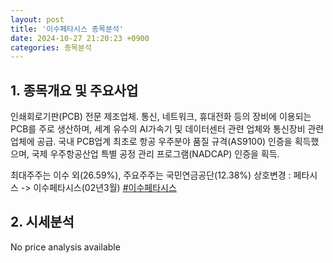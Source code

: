 ```yaml
---
layout: post
title: '이수페타시스 종목분석'
date: 2024-10-27 21:20:23 +0900
categories: 종목분석
---
```


## 1. 종목개요 및 주요사업

인쇄회로기판(PCB) 전문 제조업체. 통신, 네트워크, 휴대전화 등의 장비에 이용되는 PCB를 주로 생산하며, 세계 유수의 AI가속기 및 데이터센터 관련 업체와 통신장비 관련 업체에 공급. 국내 PCB업계 최초로 항공 우주분야 품질 규격(AS9100) 인증을 획득했으며, 국제 우주항공산업 특별 공정 관리 프로그램(NADCAP) 인증을 획득. 

최대주주는 이수 외(26.59%), 주요주주는 국민연금공단(12.38%) 상호변경 : 페타시스 -> 이수페타시스(02년3월)
[#이수페타시스](#)

## 2. 시세분석

No price analysis available
